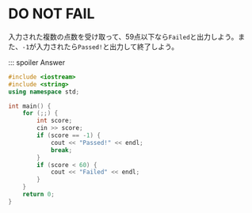 # DO NOT FAIL
入力された複数の点数を受け取って、59点以下なら`Failed`と出力しよう。また、`-1`が入力されたら`Passed!`と出力して終了しよう。

::: spoiler Answer
```cpp
#include <iostream>
#include <string>
using namespace std;

int main() {
    for (;;) {
        int score;
        cin >> score;
        if (score == -1) {
            cout << "Passed!" << endl;
            break;
        }
        if (score < 60) {
            cout << "Failed" << endl;
        }
    }
    return 0;
}
```